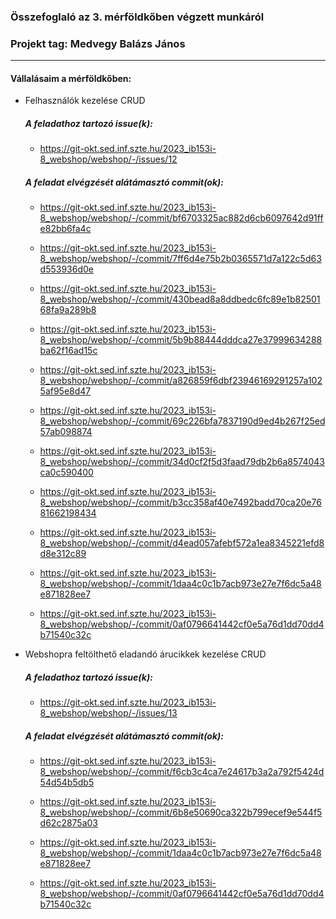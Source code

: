 ### Összefoglaló az 3. mérföldkőben végzett munkáról

### Projekt tag: Medvegy Balázs János

___

#### Vállalásaim a mérföldkőben:

 - Felhasználók kezelése CRUD

    ##### A feladathoz tartozó issue(k):

     - https://git-okt.sed.inf.szte.hu/2023_ib153i-8_webshop/webshop/-/issues/12

    ##### A feladat elvégzését alátámasztó commit(ok):

     - https://git-okt.sed.inf.szte.hu/2023_ib153i-8_webshop/webshop/-/commit/bf6703325ac882d6cb6097642d91ffe82bb6fa4c

     - https://git-okt.sed.inf.szte.hu/2023_ib153i-8_webshop/webshop/-/commit/7ff6d4e75b2b0365571d7a122c5d63d553936d0e

     - https://git-okt.sed.inf.szte.hu/2023_ib153i-8_webshop/webshop/-/commit/430bead8a8ddbedc6fc89e1b8250168fa9a289b8

     - https://git-okt.sed.inf.szte.hu/2023_ib153i-8_webshop/webshop/-/commit/5b9b88444dddca27e37999634288ba62f16ad15c

     - https://git-okt.sed.inf.szte.hu/2023_ib153i-8_webshop/webshop/-/commit/a826859f6dbf23946169291257a1025af95e8d47

     - https://git-okt.sed.inf.szte.hu/2023_ib153i-8_webshop/webshop/-/commit/69c226bfa7837190d9ed4b267f25ed57ab098874

     - https://git-okt.sed.inf.szte.hu/2023_ib153i-8_webshop/webshop/-/commit/34d0cf2f5d3faad79db2b6a8574043ca0c590400

     - https://git-okt.sed.inf.szte.hu/2023_ib153i-8_webshop/webshop/-/commit/b3cc358af40e7492badd70ca20e7681662198434

     - https://git-okt.sed.inf.szte.hu/2023_ib153i-8_webshop/webshop/-/commit/d4ead057afebf572a1ea8345221efd8d8e312c89

     - https://git-okt.sed.inf.szte.hu/2023_ib153i-8_webshop/webshop/-/commit/1daa4c0c1b7acb973e27e7f6dc5a48e871828ee7

     - https://git-okt.sed.inf.szte.hu/2023_ib153i-8_webshop/webshop/-/commit/0af0796641442cf0e5a76d1dd70dd4b71540c32c


 - Webshopra feltölthető eladandó árucikkek kezelése CRUD

    ##### A feladathoz tartozó issue(k):

     - https://git-okt.sed.inf.szte.hu/2023_ib153i-8_webshop/webshop/-/issues/13

    ##### A feladat elvégzését alátámasztó commit(ok):

    - https://git-okt.sed.inf.szte.hu/2023_ib153i-8_webshop/webshop/-/commit/f6cb3c4ca7e24617b3a2a792f5424d54d54b5db5

    - https://git-okt.sed.inf.szte.hu/2023_ib153i-8_webshop/webshop/-/commit/6b8e50690ca322b799ecef9e544f5d62c2875a03

    - https://git-okt.sed.inf.szte.hu/2023_ib153i-8_webshop/webshop/-/commit/1daa4c0c1b7acb973e27e7f6dc5a48e871828ee7

    - https://git-okt.sed.inf.szte.hu/2023_ib153i-8_webshop/webshop/-/commit/0af0796641442cf0e5a76d1dd70dd4b71540c32c
